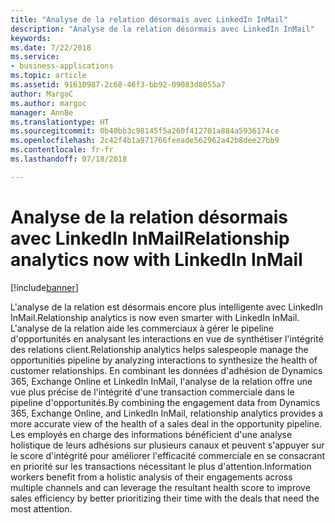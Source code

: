```yaml
---
title: "Analyse de la relation désormais avec LinkedIn InMail"
description: "Analyse de la relation désormais avec LinkedIn InMail"
keywords: 
ms.date: 7/22/2018
ms.service:
- business-applications
ms.topic: article
ms.assetid: 91610987-2c68-46f3-bb92-09083d8055a7
author: MargoC
ms.author: margoc
manager: AnnBe
ms.translationtype: HT
ms.sourcegitcommit: 0b40bb3c98145f5a260f412701a884a5936174ce
ms.openlocfilehash: 2c42f4b1a971766feeade562962a42b8dee27bb9
ms.contentlocale: fr-fr
ms.lasthandoff: 07/18/2018

---
```


# <a name="relationship-analytics-now-with-linkedin-inmail"></a><span data-ttu-id="ae562-103">Analyse de la relation désormais avec LinkedIn InMail</span><span class="sxs-lookup"><span data-stu-id="ae562-103">Relationship analytics now with LinkedIn InMail</span></span>


[!include[banner](../../includes/banner.md)]


<span data-ttu-id="ae562-104">L'analyse de la relation est désormais encore plus intelligente avec LinkedIn InMail.</span><span class="sxs-lookup"><span data-stu-id="ae562-104">Relationship analytics is now even smarter with LinkedIn InMail.</span></span> <span data-ttu-id="ae562-105">L'analyse de la relation aide les commerciaux à gérer le pipeline d'opportunités en analysant les interactions en vue de synthétiser l'intégrité des relations client.</span><span class="sxs-lookup"><span data-stu-id="ae562-105">Relationship analytics helps salespeople manage the opportunities pipeline by analyzing interactions to synthesize the health of customer relationships.</span></span>  <span data-ttu-id="ae562-106">En combinant les données d'adhésion de Dynamics 365, Exchange Online et LinkedIn InMail, l'analyse de la relation offre une vue plus précise de l'intégrité d'une transaction commerciale dans le pipeline d'opportunités.</span><span class="sxs-lookup"><span data-stu-id="ae562-106">By combining the engagement data from Dynamics 365, Exchange Online, and LinkedIn InMail, relationship analytics provides a more accurate view of the health of a sales deal in the opportunity pipeline.</span></span> <span data-ttu-id="ae562-107">Les employés en charge des informations bénéficient d'une analyse holistique de leurs adhésions sur plusieurs canaux et peuvent s'appuyer sur le score d'intégrité pour améliorer l'efficacité commerciale en se consacrant en priorité sur les transactions nécessitant le plus d'attention.</span><span class="sxs-lookup"><span data-stu-id="ae562-107">Information workers benefit from a holistic analysis of their engagements across multiple channels and can leverage the resultant health score to improve sales efficiency by better prioritizing their time with the deals that need the most attention.</span></span>

